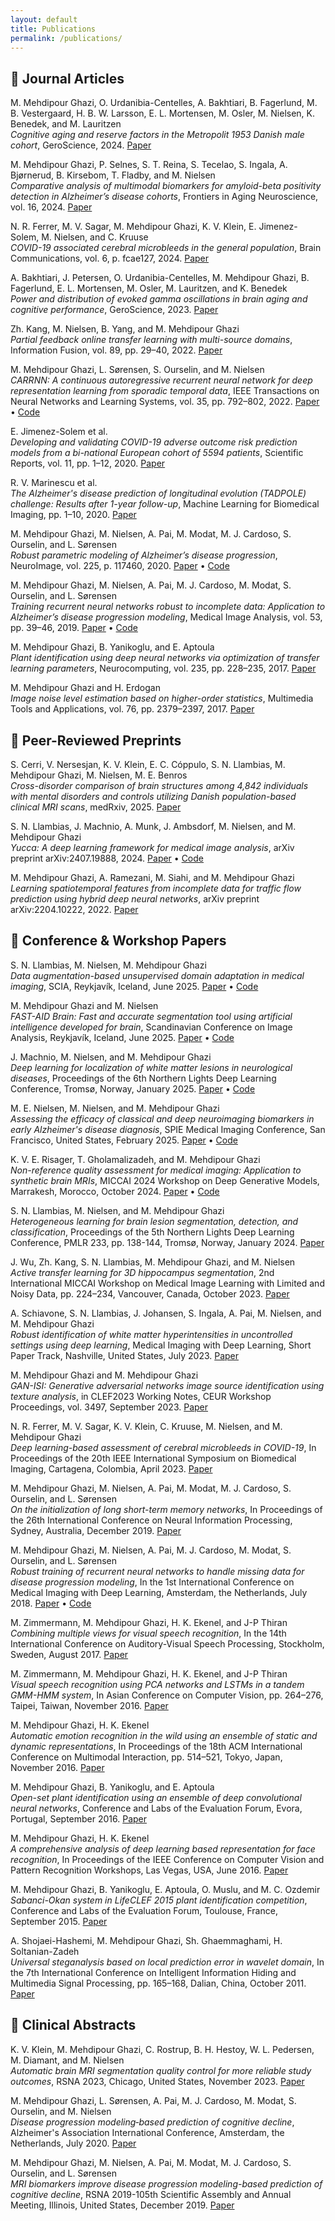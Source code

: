 ```yaml
---
layout: default
title: Publications
permalink: /publications/
---
```


## 📄 Journal Articles

M. Mehdipour Ghazi, O. Urdanibia-Centelles, A. Bakhtiari, B. Fagerlund, M. B. Vestergaard, H. B. W. Larsson, E. L. Mortensen, M. Osler, M. Nielsen, K. Benedek, and M. Lauritzen  
*Cognitive aging and reserve factors in the Metropolit 1953 Danish male cohort*, GeroScience, 2024.
[Paper](https://doi.org/10.1007/s11357-024-01427-2)  

M. Mehdipour Ghazi, P. Selnes, S. T. Reina, S. Tecelao, S. Ingala, A. Bjørnerud, B. Kirsebom, T. Fladby, and M. Nielsen  
*Comparative analysis of multimodal biomarkers for amyloid-beta positivity detection in Alzheimer’s disease cohorts*, Frontiers in Aging Neuroscience, vol. 16, 2024.
[Paper](https://doi.org/10.3389/fnagi.2024.1345417)  

N. R. Ferrer, M. V. Sagar, M. Mehdipour Ghazi, K. V. Klein, E. Jimenez-Solem, M. Nielsen, and C. Kruuse  
*COVID-19 associated cerebral microbleeds in the general population*, Brain Communications, vol. 6, p. fcae127, 2024.
[Paper](https://doi.org/10.1093/braincomms/fcae127)  

A. Bakhtiari, J. Petersen, O. Urdanibia-Centelles, M. Mehdipour Ghazi, B. Fagerlund, E. L. Mortensen, M. Osler, M. Lauritzen, and K. Benedek  
*Power and distribution of evoked gamma oscillations in brain aging and cognitive performance*, GeroScience, 2023.
[Paper](https://doi.org/10.1007/s11357-023-00749-x)  

Zh. Kang, M. Nielsen, B. Yang, and M. Mehdipour Ghazi  
*Partial feedback online transfer learning with multi-source domains*, Information Fusion, vol. 89, pp. 29–40, 2022.
[Paper](https://doi.org/10.1016/j.inffus.2022.07.025)  

M. Mehdipour Ghazi, L. Sørensen, S. Ourselin, and M. Nielsen  
*CARRNN: A continuous autoregressive recurrent neural network for deep representation learning from sporadic temporal data*, IEEE Transactions on Neural Networks and Learning Systems, vol. 35, pp. 792–802, 2022.
[Paper](https://doi.org/10.1109/TNNLS.2022.3177366) • [Code](https://github.com/Mostafa-Ghazi/CARRNN)  

E. Jimenez-Solem et al.  
*Developing and validating COVID-19 adverse outcome risk prediction models from a bi-national European cohort of 5594 patients*, Scientific Reports, vol. 11, pp. 1–12, 2020.
[Paper](https://doi.org/10.1038/s41598-021-81844-x)  

R. V. Marinescu et al.  
*The Alzheimer's disease prediction of longitudinal evolution (TADPOLE) challenge: Results after 1-year follow-up*, Machine Learning for Biomedical Imaging, pp. 1–10, 2020.
[Paper](https://doi.org/10.59275/j.melba.2021-2dcc)  

M. Mehdipour Ghazi, M. Nielsen, A. Pai, M. Modat, M. J. Cardoso, S. Ourselin, and L. Sørensen   
*Robust parametric modeling of Alzheimer’s disease progression*, NeuroImage, vol. 225, p. 117460, 2020.
[Paper](https://doi.org/10.1016/j.neuroimage.2020.117460) • [Code](https://github.com/Mostafa-Ghazi/RPDPM)  

M. Mehdipour Ghazi, M. Nielsen, A. Pai, M. J. Cardoso, M. Modat, S. Ourselin, and L. Sørensen  
*Training recurrent neural networks robust to incomplete data: Application to Alzheimer’s disease progression modeling*, Medical Image Analysis, vol. 53, pp. 39–46, 2019.
[Paper](http://doi.org/10.1016/j.media.2019.01.004) • [Code](https://github.com/Mostafa-Ghazi/Robust-LSTM)  

M. Mehdipour Ghazi, B. Yanikoglu, and E. Aptoula  
*Plant identification using deep neural networks via optimization of transfer learning parameters*, Neurocomputing, vol. 235, pp. 228–235, 2017.
[Paper](http://doi.org/10.1016/j.neucom.2017.01.018)  

M. Mehdipour Ghazi and H. Erdogan  
*Image noise level estimation based on higher-order statistics*, Multimedia Tools and Applications, vol. 76, pp. 2379–2397, 2017.
[Paper](http://doi.org/10.1007/s11042-015-3169-1)  


## 📘 Peer-Reviewed Preprints

S. Cerri, V. Nersesjan, K. V. Klein, E. C. Cóppulo, S. N. Llambias, M. Mehdipour Ghazi, M. Nielsen, M. E. Benros  
*Cross-disorder comparison of brain structures among 4,842 individuals with mental disorders and controls utilizing Danish population-based clinical MRI scans*, medRxiv, 2025.
[Paper](https://doi.org/10.1101/2025.03.19.25324239)  

S. N. Llambias, J. Machnio, A. Munk, J. Ambsdorf, M. Nielsen, and M. Mehdipour Ghazi  
*Yucca: A deep learning framework for medical image analysis*, arXiv preprint arXiv:2407.19888, 2024.
[Paper](https://doi.org/10.48550/arXiv.2407.19888) • [Code](https://github.com/Sllambias/yucca)  

M. Mehdipour Ghazi, A. Ramezani, M. Siahi, and M. Mehdipour Ghazi  
*Learning spatiotemporal features from incomplete data for traffic flow prediction using hybrid deep neural networks*, arXiv preprint arXiv:2204.10222, 2022.
[Paper](https://doi.org/10.48550/arXiv.2204.10222)  


## 📝 Conference & Workshop Papers

S. N. Llambias, M. Nielsen, M. Mehdipour Ghazi  
*Data augmentation-based unsupervised domain adaptation in medical imaging*, SCIA, Reykjavík, Iceland, June 2025.
[Paper](https://doi.org/10.48550/arXiv.2308.04395) • [Code](https://github.com/Mostafa-Ghazi/MRI-Augmentation)  

M. Mehdipour Ghazi and M. Nielsen  
*FAST-AID Brain: Fast and accurate segmentation tool using artificial intelligence developed for brain*, Scandinavian Conference on Image Analysis, Reykjavík, Iceland, June 2025.
[Paper](https://doi.org/10.48550/arXiv.2208.14360) • [Code](https://github.com/Mostafa-Ghazi/FAST-AID-Brain)  

J. Machnio, M. Nielsen, and M. Mehdipour Ghazi   
*Deep learning for localization of white matter lesions in neurological diseases*, Proceedings of the 6th Northern Lights Deep Learning Conference, Tromsø, Norway, January 2025.
[Paper](https://openreview.net/pdf?id=ea0YJaJShO) • [Code](https://github.com/juliamachnio/WMHLocalization)  

M. E. Nielsen, M. Nielsen, and M. Mehdipour Ghazi  
*Assessing the efficacy of classical and deep neuroimaging biomarkers in early Alzheimer's disease diagnosis*, SPIE Medical Imaging Conference, San Francisco, United States, February 2025.
[Paper](https://doi.org/10.48550/arXiv.2410.24002) • [Code](https://github.com/millaenielsen/imaging-biomarkers)  

K. V. E. Risager, T. Gholamalizadeh, and M. Mehdipour Ghazi  
*Non-reference quality assessment for medical imaging: Application to synthetic brain MRIs*, MICCAI 2024 Workshop on Deep Generative Models, Marrakesh, Morocco, October 2024.
[Paper](https://doi.org/10.1007/978-3-031-72744-3_19) • [Code](https://github.com/KarlRisager/IQA-main)  

S. N. Llambias, M. Nielsen, and M. Mehdipour Ghazi  
*Heterogeneous learning for brain lesion segmentation, detection, and classification*, Proceedings of the 5th Northern Lights Deep Learning Conference, PMLR 233, pp. 138-144, Tromsø, Norway, January 2024.
[Paper](https://proceedings.mlr.press/v233/llambias24a/llambias24a.pdf)  

J. Wu, Zh. Kang, S. N. Llambias, M. Mehdipour Ghazi, and M. Nielsen  
*Active transfer learning for 3D hippocampus segmentation*, 2nd International MICCAI Workshop on Medical Image Learning with Limited and Noisy Data, pp. 224–234, Vancouver, Canada, October 2023.
[Paper](https://doi.org/10.1007/978-3-031-44917-8_22)  

A. Schiavone, S. N. Llambias, J. Johansen, S. Ingala, A. Pai, M. Nielsen, and M. Mehdipour Ghazi  
*Robust identification of white matter hyperintensities in uncontrolled settings using deep learning*, Medical Imaging with Deep Learning, Short Paper Track, Nashville, United States, July 2023.
[Paper](https://openreview.net/pdf?id=c0KnufAuX6k)  

M. Mehdipour Ghazi and M. Mehdipour Ghazi  
*GAN-ISI: Generative adversarial networks image source identification using texture analysis*, in CLEF2023 Working Notes, CEUR Workshop Proceedings, vol. 3497, September 2023.
[Paper](https://ceur-ws.org/Vol-3497/paper-130.pdf)  

N. R. Ferrer, M. V. Sagar, K. V. Klein, C. Kruuse, M. Nielsen, and M. Mehdipour Ghazi  
*Deep learning-based assessment of cerebral microbleeds in COVID-19*, In Proceedings of the 20th IEEE International Symposium on Biomedical Imaging, Cartagena, Colombia, April 2023.
[Paper](https://doi.org/10.1109/ISBI53787.2023.10230832)  

M. Mehdipour Ghazi, M. Nielsen, A. Pai, M. Modat, M. J. Cardoso, S. Ourselin, and L. Sørensen  
*On the initialization of long short-term memory networks*, In Proceedings of the 26th International Conference on Neural Information Processing, Sydney, Australia, December 2019.
[Paper](http://doi.org/10.1007/978-3-030-36708-4_23)  

M. Mehdipour Ghazi, M. Nielsen, A. Pai, M. J. Cardoso, M. Modat, S. Ourselin, and L. Sørensen  
*Robust training of recurrent neural networks to handle missing data for disease progression modeling*, In the 1st International Conference on Medical Imaging with Deep Learning, Amsterdam, the Netherlands, July 2018.
[Paper](https://doi.org/10.48550/arXiv.1808.05500) • [Code](https://github.com/Mostafa-Ghazi/Robust-LSTM)  

M. Zimmermann, M. Mehdipour Ghazi, H. K. Ekenel, and J-P Thiran  
*Combining multiple views for visual speech recognition*, In the 14th International Conference on Auditory-Visual Speech Processing, Stockholm, Sweden, August 2017.
[Paper](https://doi.org/10.48550/arXiv.1710.07168)  

M. Zimmermann, M. Mehdipour Ghazi, H. K. Ekenel, and J-P Thiran  
*Visual speech recognition using PCA networks and LSTMs in a tandem GMM-HMM system*, In Asian Conference on Computer Vision, pp. 264–276, Taipei, Taiwan, November 2016.
[Paper](http://doi.org/10.1007/978-3-319-54427-4_20)  

M. Mehdipour Ghazi, H. K. Ekenel  
*Automatic emotion recognition in the wild using an ensemble of static and dynamic representations*, In Proceedings of the 18th ACM International Conference on Multimodal Interaction, pp. 514–521, Tokyo, Japan, November 2016.
[Paper](http://doi.org/10.1145/2993148.2997634)  

M. Mehdipour Ghazi, B. Yanikoglu, and E. Aptoula  
*Open-set plant identification using an ensemble of deep convolutional neural networks*, Conference and Labs of the Evaluation Forum, Evora, Portugal, September 2016.
[Paper](http://ceur-ws.org/Vol-1609/16090518.pdf)  

M. Mehdipour Ghazi, H. K. Ekenel  
*A comprehensive analysis of deep learning based representation for face recognition*, In Proceedings of the IEEE Conference on Computer Vision and Pattern Recognition Workshops, Las Vegas, USA, June 2016.
[Paper](https://doi.org/10.1109/CVPRW.2016.20)  

M. Mehdipour Ghazi, B. Yanikoglu, E. Aptoula, O. Muslu, and M. C. Ozdemir  
*Sabanci-Okan system in LifeCLEF 2015 plant identification competition*, Conference and Labs of the Evaluation Forum, Toulouse, France, September 2015.
[Paper](http://ceur-ws.org/Vol-1391/43-CR.pdf)  

A. Shojaei-Hashemi, M. Mehdipour Ghazi, Sh. Ghaemmaghami, H. Soltanian-Zadeh  
*Universal steganalysis based on local prediction error in wavelet domain*, In the 7th International Conference on Intelligent Information Hiding and Multimedia Signal Processing, pp. 165–168, Dalian, China, October 2011.
[Paper](http://doi.org/10.1109/IIHMSP.2011.95)  


## 🧠 Clinical Abstracts

K. V. Klein, M. Mehdipour Ghazi, C. Rostrup, B. H. Hestoy, W. L. Pedersen, M. Diamant, and M. Nielsen  
*Automatic brain MRI segmentation quality control for more reliable study outcomes*, RSNA 2023, Chicago, United States, November 2023.
[Paper](https://www.rsna.org/-/media/files/rsna/annual-meeting/future-and-past-meetings/rsna-2023-meeting-program.pdf#page=2275)  

M. Mehdipour Ghazi, L. Sørensen, A. Pai, M. J. Cardoso, M. Modat, S. Ourselin, and M. Nielsen  
*Disease progression modeling‐based prediction of cognitive decline*, Alzheimer's Association International Conference, Amsterdam, the Netherlands, July 2020.
[Paper](https://doi.org/10.1002/alz.043850)  

M. Mehdipour Ghazi, M. Nielsen, A. Pai, M. Modat, M. J. Cardoso, S. Ourselin, and L. Sørensen  
*MRI biomarkers improve disease progression modeling-based prediction of cognitive decline*, RSNA 2019-105th Scientific Assembly and Annual Meeting, Illinois, United States, December 2019.
[Paper](http://archive.rsna.org/2019/19022191.html)  

